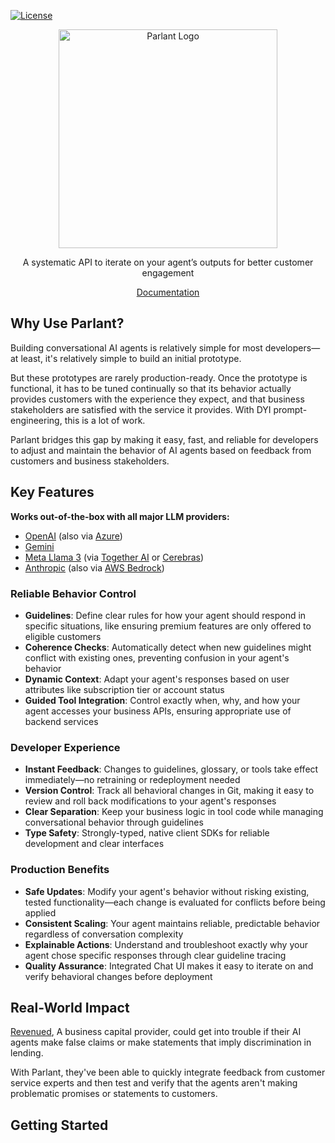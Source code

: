 [![License](https://img.shields.io/badge/license-Apache%202.0-blue.svg)](https://opensource.org/licenses/Apache-2.0)

<div align="center">
  <img alt="Parlant Logo" src="https://github.com/emcie-co/parlant/blob/daa1993d0fb20c9a6ffd33b1758752f892d482e7/logo.png" width="350" />
  <p>A systematic API to iterate on your agent’s outputs for better customer engagement</p>
  <a href="https://www.parlant.io/docs/quickstart/introduction" target="_blank">Documentation</a>
</div>

## Why Use Parlant?
Building conversational AI agents is relatively simple for most developers—at least, it's relatively simple to build an initial prototype.

But these prototypes are rarely production-ready. Once the prototype is functional, it has to be tuned continually so that its behavior actually provides customers with the experience they expect, and that business stakeholders are satisfied with the service it provides. With DYI prompt-engineering, this is a lot of work.

Parlant bridges this gap by making it easy, fast, and reliable for developers to adjust and maintain the behavior of AI agents based on feedback from customers and business stakeholders.

## Key Features
**Works out-of-the-box with all major LLM providers:**
- [OpenAI](https://platform.openai.com/docs/overview) (also via [Azure](https://learn.microsoft.com/en-us/azure/ai-services/openai/))
- [Gemini](https://ai.google.dev/)
- [Meta Llama 3](https://www.llama.com/) (via [Together AI](https://www.together.ai/) or [Cerebras](https://cerebras.ai/))
- [Anthropic](https://www.anthropic.com/api) (also via [AWS Bedrock](https://aws.amazon.com/bedrock/))

### Reliable Behavior Control
- **Guidelines**: Define clear rules for how your agent should respond in specific situations, like ensuring premium features are only offered to eligible customers
- **Coherence Checks**: Automatically detect when new guidelines might conflict with existing ones, preventing confusion in your agent's behavior
- **Dynamic Context**: Adapt your agent's responses based on user attributes like subscription tier or account status
- **Guided Tool Integration**: Control exactly when, why, and how your agent accesses your business APIs, ensuring appropriate use of backend services

### Developer Experience
- **Instant Feedback**: Changes to guidelines, glossary, or tools take effect immediately—no retraining or redeployment needed
- **Version Control**: Track all behavioral changes in Git, making it easy to review and roll back modifications to your agent's responses
- **Clear Separation**: Keep your business logic in tool code while managing conversational behavior through guidelines
- **Type Safety**: Strongly-typed, native client SDKs for reliable development and clear interfaces

### Production Benefits
- **Safe Updates**: Modify your agent's behavior without risking existing, tested functionality—each change is evaluated for conflicts before being applied
- **Consistent Scaling**: Your agent maintains reliable, predictable behavior regardless of conversation complexity
- **Explainable Actions**: Understand and troubleshoot exactly why your agent chose specific responses through clear guideline tracing
- **Quality Assurance**: Integrated Chat UI makes it easy to iterate on and verify behavioral changes before deployment

## Real-World Impact

[Revenued](https://www.revenued.com), A business capital provider, could get into trouble if their AI agents make false claims or make statements that imply discrimination in lending.

With Parlant, they've been able to quickly integrate feedback from customer service experts and then test and verify that the agents aren't making problematic promises or statements to customers.

## Getting Started


